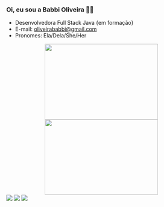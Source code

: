 ### Oi, eu sou a Babbi Oliveira 🏳️‍🌈 



- Desenvolvedora Full Stack Java {em formação}
- E-mail: oliveirababbi@gmail.com
- Pronomes: Ela/Dela/She/Her

<div align="center">
  <a href="https://github.com/oliveirababbi">
  <img height="200" width="300" src="https://github-readme-stats.vercel.app/api?username=oliveirababbi&show_icons=true&theme=graywhite&include_all_commits=true&count_private=true"/>
  <img height="200" width="300" src="https://github-readme-stats.vercel.app/api/top-langs/?username=oliveirababbi&layout=compact&langs_count=7&theme=graywhite"/>
</div>
  
<div> 
  <a href="https://instagram.com/oliveirababbi" target="_blank"><img src="https://img.shields.io/badge/-Instagram-%23E4405F?style=for-the-badge&logo=instagram&logoColor=white" target="_blank"></a>
  <a href = "mailto:oliveirababbi@gmail.com"><img src="https://img.shields.io/badge/Gmail-D14836?style=for-the-badge&logo=gmail&logoColor=white" target="_blank"></a>
  <a href="https://www.linkedin.com/in/babboliveira" target="_blank"><img src="https://img.shields.io/badge/-LinkedIn-%230077B5?style=for-the-badge&logo=linkedin&logoColor=white" target="_blank"></a> 
 
</div>
